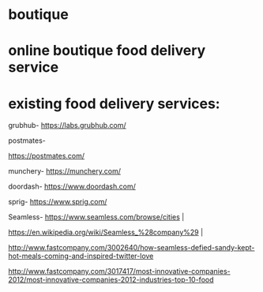 # boutique
# online boutique food delivery service
# existing food delivery services:
 grubhub- 
 https://labs.grubhub.com/
 
 postmates- 
 
https://postmates.com/

munchery- 
https://munchery.com/

doordash- 
https://www.doordash.com/

sprig- 
https://www.sprig.com/

Seamless- 
https://www.seamless.com/browse/cities | 

https://en.wikipedia.org/wiki/Seamless_%28company%29 |

http://www.fastcompany.com/3002640/how-seamless-defied-sandy-kept-hot-meals-coming-and-inspired-twitter-love

http://www.fastcompany.com/3017417/most-innovative-companies-2012/most-innovative-companies-2012-industries-top-10-food
